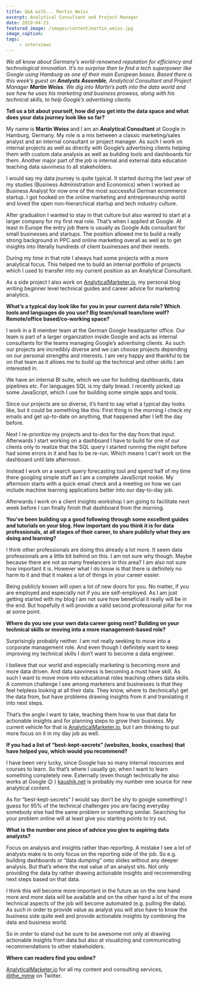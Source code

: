 ```yaml
---
title: Q&A with... Martin Weiss
excerpt: Analytical Consultant and Project Manager
date: 2019-04-23
featured_image: /images/content/martin_weiss.jpg
image_caption: 
tags: 
     - interviews
---
```

_We all know about Germany&#8217;s world-renowned reputation for efficiency and technological innovation. It&#8217;s no surprise then to find a tech superpower like Google using Hamburg as one of their main European bases. Based there is this week&#8217;s guest on **Analysts Assemble**, Analytical Consultant and Project Manager **Martin Weiss**. We dig into Martin&#8217;s path into the data world and see how he uses his marketing and business prowess, along with his technical skills, to help Google&#8217;s advertising clients._

**Tell us a bit about yourself, how did you get into the data space and what does your data journey look like so far?**

My name is **Martin Weiss** and I am an **Analytical Consultant** at Google in Hamburg, Germany. My role is a mix between a classic marketing/sales analyst and an internal consultant or project manager. As such I work on internal projects as well as directly with Google&#8217;s advertising clients helping them with custom data analysis as well as building tools and dashboards for them. Another major part of the job is internal and external data education teaching data savviness to all stakeholders.

I would say my data journey is quite typical. It started during the last year of my studies (Business Administration and Economics) when I worked as Business Analyst for now one of the most successful German ecommerce startup. I got hooked on the online marketing and entrepreneurship world and loved the open non-hierarchical startup and tech industry culture.

After graduation I wanted to stay in that culture but also wanted to start at a larger company for my first real role. That&#8217;s when I applied at Google. At least in Europe the entry job there is usually as Google Ads consultant for small businesses and startups. The position allowed me to build a really strong background in PPC and online marketing overall as well as to get insights into literally hundreds of client businesses and their needs.

During my time in that role I always had some projects with a more analytical focus. This helped me to build an internal portfolio of projects which I used to transfer into my current position as an Analytical Consultant.

As a side project I also work on [AnalyticalMarketer.io](http://analyticalmarketer.io), my personal blog writing beginner level technical guides and career advice for marketing analytics.

**What’s a typical day look like for you in your current data role? Which tools and languages do you use? Big team/small team/lone wolf? Remote/office based/co-working space?**

I work in a 8 member team at the German Google headquarter office. Our team is part of a larger organization inside Google and acts as internal consultants for the teams managing Google&#8217;s advertising clients. As such our projects are incredibly diverse and we can choose projects depending on our personal strengths and interests. I am very happy and thankful to be on that team as it allows me to build up the technical and other skills I am interested in.

We have an internal BI suite, which we use for building dashboards, data pipelines etc. For languages SQL is my daily bread. I recently picked up some JavaScript, which I use for building some simple apps and tools.

Since our projects are so diverse, it&#8217;s hard to say what a typical day looks like, but it could be something like this: First thing in the morning I check my emails and get up-to-date on anything, that happened after I left the day before.

Next I re-prioritize my projects and to-dos for the day from that input. Afterwards I start working on a dashboard I have to build for one of our clients only to realize that the SQL query I started running the night before had some errors in it and has to be re-run. Which means I can&#8217;t work on the dashboard until late afternoon.

Instead I work on a search query forecasting tool and spend half of my time there googling simple stuff as I am a complete JavaScript rookie. My afternoon starts with a quick email check and a meeting on how we can include machine learning applications better into our day-to-day job.

Afterwards I work on a client insights workshop I am going to facilitate next week before I can finally finish that dashboard from the morning.

**You&#8217;ve been building up a good following through some excellent guides and tutorials on your blog. How important do you think it is for data professionals, at all stages of their career, to share publicly what they are doing and learning?**

I think other professionals are doing this already a lot more. It seem data professionals are a little bit behind on this. I am not sure why though. Maybe because there are not as many freelancers in this area? I am also not sure how important it is. However what I do know is that there is definitely no harm to it and that it makes a lot of things in your career easier.

Being publicly known will open a lot of new doors for you. No matter, if you are employed and especially not if you are self-employed. As I am just getting started with my blog I am not sure how beneficial it really will be in the end. But hopefully it will provide a valid second professional pillar for me at some point.

**Where do you see your own data career going next? Building on your technical skills or moving into a more management-based role?**

Surprisingly probably neither. I am not really seeking to move into a corporate management role. And even though I definitely want to keep improving my technical skills I don&#8217;t want to become a data engineer.

I believe that our world and especially marketing is becoming more and more data driven. And data savviness is becoming a must have skill. As such I want to move more into educational roles teaching others data skills. A common challenge I see among marketers and businesses is that they feel helpless looking at all their data. They know, where to (technically) get the data from, but have problems drawing insights from it and translating it into next steps.

That&#8217;s the angle I want to take, teaching them how to use that data for actionable insights and for planning steps to grow their business. My current vehicle for that is [AnalyticalMarketer.io](http://analyticalmarketer.io), but I am thinking to put more focus on it in my day job as well.

**If you had a list of “best-kept-secrets” (websites, books, coaches) that have helped you, which would you recommend?**

I have been very lucky, since Google has so many internal resources and courses to learn. So that&#8217;s where I usually go, when I want to learn something completely new. Externally (even though technically he also works at Google 😉 ) [kaushik.net](https://kaushik.net) is probably my number one source for new analytical content.

As for &#8220;best-kept-secrets&#8221; I would say don&#8217;t be shy to google something! I guess for 95% of the technical challenges you are facing everyday somebody else had the same problem or something similar. Searching for your problem online will at least give you starting points to try out.

**What is the number one piece of advice you give to aspiring data analysts?**

Focus on analysis and insights rather than reporting. A mistake I see a lot of analysts make is to only focus on the reporting side of the job. So e.g. building dashboards or &#8220;data dumping&#8221; onto slides without any deeper analysis. But that&#8217;s where the real value of an analyst sits. Not only providing the data by rather drawing actionable insights and recommending next steps based on that data.

I think this will become more important in the future as on the one hand more and more data will be available and on the other hand a lot of the more technical aspects of the job will become automated (e.g. pulling the data). As such in order to provide value as analyst you will also have to know the business side quite well and provide actionable insights by combining the data and business world.

So in order to stand out be sure to be awesome not only at drawing actionable insights from data but also at visualizing and communicating recommendations to other stakeholders.

**Where can readers find you online?**

[AnalyticalMarketer.io][1] for all my content and consulting services, [@the_mmw](https://twitter.com/the_mmw) on Twitter.

 [1]: http://AnalyticalMarketer.io
